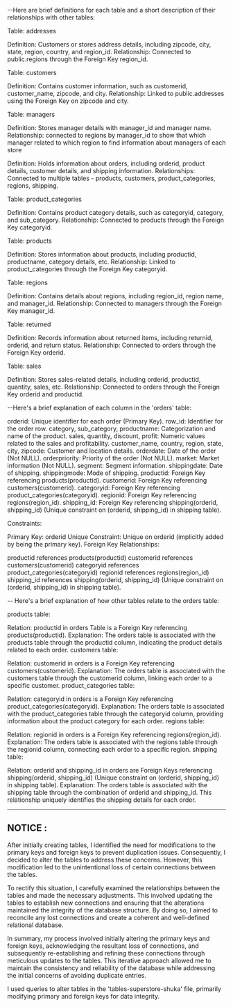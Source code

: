 

--Here are brief definitions for each table and a short description of their relationships with other tables:

Table: addresses

Definition: Customers or stores address details, including zipcode, city, state, region, country, and region_id.
Relationship: Connected to public.regions through the Foreign Key region_id.

Table: customers

Definition: Contains customer information, such as customerid, customer_name, zipcode, and city.
Relationship: Linked to public.addresses using the Foreign Key on zipcode and city.

Table: managers

Definition: Stores manager details with manager_id and manager name.
Relationship: connected to regions by  manager_id to show that which manager  related to which region to find information about managers of each store 



Definition: Holds information about orders, including orderid, product details, customer details, and shipping information.
Relationships: Connected to multiple tables - products, customers, product_categories, regions, shipping.


Table: product_categories

Definition: Contains product category details, such as categoryid, category, and sub_category.
Relationship: Connected to products through the Foreign Key categoryid.


Table: products

Definition: Stores information about products, including productid, productname, category details, etc.
Relationship: Linked to product_categories through the Foreign Key categoryid.


Table: regions

Definition: Contains details about regions, including region_id, region name, and manager_id.
Relationship: Connected to managers through the Foreign Key manager_id.

Table: returned

Definition: Records information about returned items, including returnid, orderid, and return status.
Relationship: Connected to orders through the Foreign Key orderid.


Table: sales

Definition: Stores sales-related details, including orderid, productid, quantity, sales, etc.
Relationship: Connected to orders through the Foreign Key orderid and productid.


--Here's a brief explanation of each column in the 'orders' table:

orderid: Unique identifier for each order (Primary Key).
row_id: Identifier for the order row.
category, sub_category, productname: Categorization and name of the product.
sales, quantity, discount, profit: Numeric values related to the sales and profitability.
customer_name, country, region, state, city, zipcode: Customer and location details.
orderdate: Date of the order (Not NULL).
orderpriority: Priority of the order (Not NULL).
market: Market information (Not NULL).
segment: Segment information.
shippingdate: Date of shipping.
shippingmode: Mode of shipping.
productid: Foreign Key referencing products(productid).
customerid: Foreign Key referencing customers(customerid).
categoryid: Foreign Key referencing product_categories(categoryid).
regionid: Foreign Key referencing regions(region_id).
shipping_id: Foreign Key referencing shipping(orderid, shipping_id) (Unique constraint on (orderid, shipping_id) in shipping table).

Constraints:

Primary Key: orderid
Unique Constraint: Unique on orderid (implicitly added by being the primary key).
Foreign Key Relationships:

productid references products(productid)
customerid references customers(customerid)
categoryid references product_categories(categoryid)
regionid references regions(region_id)
shipping_id references shipping(orderid, shipping_id) (Unique constraint on (orderid, shipping_id) in shipping table).

-- Here's a brief explanation of how other tables relate to the orders table:

products table:

Relation: productid in orders Table is a Foreign Key referencing products(productid).
Explanation: The orders table is associated with the products table through the productid column, indicating the product details related to each order.
customers table:

Relation: customerid in orders is a Foreign Key referencing customers(customerid).
Explanation: The orders table is associated with the customers table through the customerid column, linking each order to a specific customer.
product_categories table:

Relation: categoryid in orders is a Foreign Key referencing product_categories(categoryid).
Explanation: The orders table is associated with the product_categories table through the categoryid column, providing information about the product category for each order.
regions table:

Relation: regionid in orders is a Foreign Key referencing regions(region_id).
Explanation: The orders table is associated with the regions table through the regionid column, connecting each order to a specific region.
shipping table:

Relation: orderid and shipping_id in orders are Foreign Keys referencing shipping(orderid, shipping_id) (Unique constraint on (orderid, shipping_id) in shipping table).
Explanation: The orders table is associated with the shipping table through the combination of orderid and shipping_id. This relationship uniquely identifies the shipping details for each order.	 

-----------
NOTICE : 
----------
After initially creating tables, I identified the need for modifications to the primary keys and foreign keys to prevent duplication issues. Consequently, I decided to alter the tables to address these concerns. However, this modification led to the unintentional loss of certain connections between the tables.

To rectify this situation, I carefully examined the relationships between the tables and made the necessary adjustments. This involved updating the tables to establish new connections and ensuring that the alterations maintained the integrity of the database structure. By doing so, I aimed to reconcile any lost connections and create a coherent and well-defined relational database.

In summary, my process involved initially altering the primary keys and foreign keys, acknowledging the resultant loss of connections, and subsequently re-establishing and refining these connections through meticulous updates to the tables. This iterative approach allowed me to maintain the consistency and reliability of the database while addressing the initial concerns of avoiding duplicate entries.

I used queries to alter tables in the 'tables-superstore-shuka' file, primarily modifying primary and foreign keys for data integrity.

